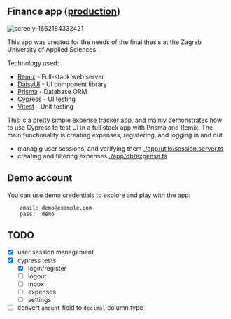 ## Finance app ([production](https://finance-app-sigma.vercel.app/))

![screely-1662184332421](https://user-images.githubusercontent.com/41818057/188257849-0f278aa2-9504-42f6-8452-60d2830e5c13.png)

This app was created for the needs of the final thesis at the Zagreb University of Applied Sciences.

Technology used: 
- [Remix](https://remix.run/) - Full-stack web server
- [DaisyUI](https://daisyui.com/) - UI component library
- [Prisma](https://www.prisma.io/) - Database ORM
- [Cypress](https://www.cypress.io/) - UI testing
- [Vitest](https://vitest.dev/) - Unit testing

This is a pretty simple expense tracker app, and mainly demonstrates how to use Cypress to test UI in a full stack app with Prisma and Remix. The main functionality is creating expenses, registering, and logging in and out.

- managig user sessions, and verifying them [./app/utils/session.server.ts](/app/utils/session.server.ts)
- creating and filtering expenses [./app/db/expense.ts](/app/db/expense.ts)

## Demo account

You can use demo credentials to explore and play with the app: 

```
    email: demo@example.com
    pass:  demo
```

## TODO

- [x] user session management
- [x] cypress tests
  - [x] login/register
  - [ ] logout
  - [ ] inbox
  - [ ] expenses
  - [ ] settings
- [ ] convert `amount` field to `decimal` column type
